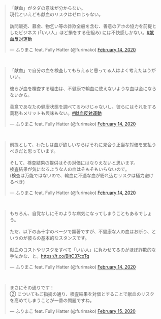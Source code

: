 
<blockquote class="twitter-tweet" data-dnt="true"><p lang="ja" dir="ltr">「献血」がタダの意味が分からない。<br>現代といえども献血のリスクはゼロじゃない。<br><br>訪問販売、募金、物乞い等の詐欺全般を含む、善意のアホの協力を前提としたビジネス (「いい人」ほど損をする仕組み) には不快感しかない。<a href="https://twitter.com/hashtag/%E7%8C%AE%E8%A1%80%E5%8F%8D%E5%AF%BE%E9%81%8B%E5%8B%95?src=hash&amp;ref_src=twsrc%5Etfw">#献血反対運動</a></p>&mdash; ふりまこ feat. Fully Hatter (@furimako) <a href="https://twitter.com/furimako/status/1228306539057827840?ref_src=twsrc%5Etfw">February 14, 2020</a></blockquote>

<br>

<blockquote class="twitter-tweet" data-dnt="true"><p lang="ja" dir="ltr">「献血」で自分の血を検査してもらえると思ってる人はよく考えたほうがいい。<br><br>彼らが血を検査する理由は、不健康で輸血に使えないような血は金にならないから。<br><br>善意であなたの健康状態を調べてるわけじゃないし、彼らにはそれをする義務もメリットも興味もない。<a href="https://twitter.com/hashtag/%E7%8C%AE%E8%A1%80%E5%8F%8D%E5%AF%BE%E9%81%8B%E5%8B%95?src=hash&amp;ref_src=twsrc%5Etfw">#献血反対運動</a></p>&mdash; ふりまこ feat. Fully Hatter (@furimako) <a href="https://twitter.com/furimako/status/1228306696285503491?ref_src=twsrc%5Etfw">February 14, 2020</a></blockquote>

<br>

<blockquote class="twitter-tweet" data-dnt="true"><p lang="ja" dir="ltr">前提として、わたしは血が欲しいならばそれに見合う正当な対価を支払うべきだと思っています。<br><br>そして、検査結果の提供はその対価にはなりえないと思います。<br>検査結果が気になるような人の血はそもそもいらないので。<br>(検査は万能ではないので、輸血に不適な血が紛れ込むリスクは極力避けるべき)</p>&mdash; ふりまこ feat. Fully Hatter (@furimako) <a href="https://twitter.com/furimako/status/1228318987810852864?ref_src=twsrc%5Etfw">February 14, 2020</a></blockquote>

<br>

<blockquote class="twitter-tweet" data-dnt="true"><p lang="ja" dir="ltr">もちろん、自覚なしにそのような病気になってしまうこともあるでしょう。<br><br>ただ、以下の赤十字のページで顕著ですが、不健康な人の血はお断り、というのが彼らの基本的なスタンスです。<br><br>献血のコストやリスクをすべて「いい人」に負わせてるのがほぼ詐欺的な手法かな、と。<a href="https://t.co/BltC37cxTq">https://t.co/BltC37cxTq</a></p>&mdash; ふりまこ feat. Fully Hatter (@furimako) <a href="https://twitter.com/furimako/status/1228420325332803584?ref_src=twsrc%5Etfw">February 14, 2020</a></blockquote>

<br>

<blockquote class="twitter-tweet" data-dnt="true"><p lang="ja" dir="ltr">まさにその通りです！<br>② についてもご指摘の通り、検査結果を対価とすることで献血のリスクを高めてしまうことが一番の問題ですね。</p>&mdash; ふりまこ feat. Fully Hatter (@furimako) <a href="https://twitter.com/furimako/status/1228675774552502272?ref_src=twsrc%5Etfw">February 15, 2020</a></blockquote>

<script async src="https://platform.twitter.com/widgets.js" charset="utf-8"></script>
